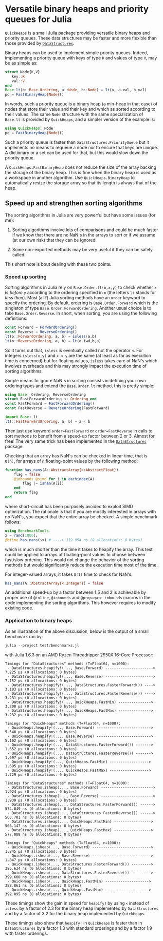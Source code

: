 # Versatile binary heaps and priority queues for Julia

`QuickHeaps` is a small Julia package providing versatile binary heaps and
priority queues.  These data structures may be faster and more flexible than
those provided by
[`DataStructures`](https://github.com/JuliaCollections/DataStructures.j).

Binary heaps can be used to implement simple priority queues.  Indeed,
implementing a priority queue with keys of type `K` and values of type `V`, may
be as simple as:

```julia
struct Node{K,V}
   key::K
   val::V
end
Base.lt(o::Base.Ordering, a::Node, b::Node) = lt(o, a.val, b.val)
pq = FastBinaryHeap{Node}()
```

In words, such a priority queue is a binary heap (a min-heap in that case) of
nodes that store their value and their key and which as sorted according to
their values.  The same `Node` structure with the same specialization of
`Base.lt` is provided by `QuickHeaps`, and a simpler version of the example is:

```julia
using QuickHeaps: Node
pq = FastBinaryHeap{Node}()
```

Such a priority queue is faster than `DataStructures.PriorityQueue` but it
implements no means to requeue a node nor to ensure that keys are unique.  A
dictionary or a set can be used for that, but this would slow down the priority
queue.

A `QuickHeaps.FastBinaryHeap` does not reduce the size of the array backing the
storage of the binary heap.  This is fine when the binary heap is used as a
workspace in another algorithm.  Use `QuickHeaps.BinaryHeap` to automatically
resize the storage array so that its length is always that of the heap.


## Speed up and strengthen sorting algorithms

The sorting algorithms in Julia are very powerful but have some issues (for
me):

1. Sorting algorithms involve lots of comparisons and could be much faster if
   we know that there are no NaN's in the arrays to sort or if we assume (at
   our own risk) that they can be ignored.

2. Some non-exported methods may be very useful if they can be safely
   called.

This short note is bout dealing with these two points.


### Speed up sorting

Sorting algorithms in Julia rely on `Base.Order.lt(o,x,y)` to check whether `x`
is *before* `y` according to the ordering specified in `o` (the letters `lt`
stands for *less than*).  Most (all?) Julia sorting methods have an `order`
keyword to specify the ordering.  By default, ordering is `Base.Order.Forward`
which is the singleton of type `Base.Order.ForwardOrdering`.  Another usual
choice is to take `Base.Order.Reverse`.  In short, when sorting, you are using
the following definitions:

```julia
const Forward = ForwardOrdering()
const Reverse = ReverseOrdering()
lt(o::ForwardOrdering, a, b) = isless(a,b)
lt(o::ReverseOrdering, a, b) = lt(o.fwd,b,a)
```

So it turns out that, `isless` is eventually called not the operator `<`.  For
integers `isless(x,y)` and `x < y` are the same (at least as far as execution
time is concerned) but for floating values, `isless` takes care of NaN's which
involves overheads and this may strongly impact the execution time of sorting
algorithms.

Simple means to ignore NaN's in sorting consists in defining your own ordering
types and extend the `Base.Order.lt` method, this is pretty simple:

```julia
using Base: Ordering, ReverseOrdering
struct FastForwardOrdering <: Ordering end
const FastForward = FastForwardOrdering()
const FastReverse = ReverseOrdering(FastForward)

import Base: lt
lt(::FastForwardOrdering, a, b) = a < b
```

Then just use keyword `order=FastForward` or `order=FastReverse` in calls to
sort methods to benefit from a speed-up factor between 2 or 3.  Almost for
free!  The very same trick has been implemented in the
[`DataStructures`](https://github.com/JuliaCollections/DataStructures.jl)
package.

Checking that an array has NaN's can be checked in linear time, that is `O(n)`,
for arrays of `n` floating-point values by the following method:

```julia
function has_nans(A::AbstractArray{<:AbstractFloat})
    flag = false
    @inbounds @simd for i in eachindex(A)
        flag |= isnan(A[i])
    end
    return flag
end
```

where short-circuit has been purposely avoided to exploit SIMD optimization.
The rationale is that if you are mostly interested in arrays with no NaN's, you
expect that the entire array be checked.  A simple benchmark follows:

```julia
using BenchmarkTools
x = rand(1000);
@btime has_nans($x) # ----> 119.054 ns (0 allocations: 0 bytes)
```

which is much shorter than the time it takes to heapify the array.  This test
could be applied to arrays of floating-point values to choose between fast/slow
ordering.  This would not change the behavior of the sorting methods but would
significantly reduce the execution time most of the time.

For integer-valued arrays, it takes `O(1)` time to check for NaN's:

```julia
has_nans(A::AbstractArray{<:Integer}) = false
```

An additional speed-up by a factor between 1.5 and 2 is achievable by proper
use of `@inline`, `@inbounds` and `@propagate_inbounds` macros in the code
implementing the sorting algorithms.  This however requires to modify existing
code.


### Application to binary heaps

As an illustration of the above discussion, below is the output of a small
benchmark ran by:

```julia
julia --project test/benchmarks.jl
```

with Julia 1.6.3 on an AMD Ryzen Threadripper 2950X 16-Core Processor:

```
Timings for "DataStructures" methods (T=Float64, n=1000):
 - DataStructures.heapify!(..., Base.Forward) ---------------------->   7.225 μs (0 allocations: 0 bytes)
 - DataStructures.heapify!(..., Base.Reverse) ---------------------->   7.152 μs (0 allocations: 0 bytes)
 - DataStructures.heapify!(..., DataStructures.FasterForward()) ---->   3.183 μs (0 allocations: 0 bytes)
 - DataStructures.heapify!(..., DataStructures.FasterReverse()) ---->   3.231 μs (0 allocations: 0 bytes)
 - DataStructures.heapify!(..., QuickHeaps.FastMin) --------------->   3.208 μs (0 allocations: 0 bytes)
 - DataStructures.heapify!(..., QuickHeaps.FastMax) --------------->   3.232 μs (0 allocations: 0 bytes)

Timings for "QuickHeaps" methods (T=Float64, n=1000):
 - QuickHeaps.heapify!(..., Base.Forward) ------------------------->   5.540 μs (0 allocations: 0 bytes)
 - QuickHeaps.heapify!(..., Base.Reverse) ------------------------->   5.162 μs (0 allocations: 0 bytes)
 - QuickHeaps.heapify!(..., DataStructures.FasterForward()) ------->   1.652 μs (0 allocations: 0 bytes)
 - QuickHeaps.heapify!(..., DataStructures.FasterReverse()) ------->   1.697 μs (0 allocations: 0 bytes)
 - QuickHeaps.heapify!(..., QuickHeaps.FastMin) ------------------>   1.695 μs (0 allocations: 0 bytes)
 - QuickHeaps.heapify!(..., QuickHeaps.FastMax) ------------------>   1.729 μs (0 allocations: 0 bytes)

Timings for "DataStructures" methods (T=Float64, n=1000):
 - DataStructures.isheap(..., Base.Forward) ------------------------>   1.924 μs (0 allocations: 0 bytes)
 - DataStructures.isheap(..., Base.Reverse) ------------------------>   1.939 μs (0 allocations: 0 bytes)
 - DataStructures.isheap(..., DataStructures.FasterForward()) ------>   574.049 ns (0 allocations: 0 bytes)
 - DataStructures.isheap(..., DataStructures.FasterReverse()) ------>   563.701 ns (0 allocations: 0 bytes)
 - DataStructures.isheap(..., QuickHeaps.FastMin) ----------------->   566.147 ns (0 allocations: 0 bytes)
 - DataStructures.isheap(..., QuickHeaps.FastMax) ----------------->   577.088 ns (0 allocations: 0 bytes)

Timings for "QuickHeaps" methods (T=Float64, n=1000):
 - QuickHeaps.isheap(..., Base.Forward) --------------------------->   1.845 μs (0 allocations: 0 bytes)
 - QuickHeaps.isheap(..., Base.Reverse) --------------------------->   1.847 μs (0 allocations: 0 bytes)
 - QuickHeaps.isheap(..., DataStructures.FasterForward()) --------->   386.634 ns (0 allocations: 0 bytes)
 - QuickHeaps.isheap(..., DataStructures.FasterReverse()) --------->   399.600 ns (0 allocations: 0 bytes)
 - QuickHeaps.isheap(..., QuickHeaps.FastMin) -------------------->   388.861 ns (0 allocations: 0 bytes)
 - QuickHeaps.isheap(..., QuickHeaps.FastMax) -------------------->   392.095 ns (0 allocations: 0 bytes)
```

These timings show the gain in speed for `heapify!` by using `<` instead of
`isless` by a factor of 2.3 for the binary heap implemented by `DataStructures`
and by a factor of 3.2 for the binary heap implemented by `QuickHeaps`.

These timings also show that `heapify!` in `QuickHeaps` is faster than in
`DataStructures` by a factor 1.3 with standard orderings and by a factor 1.9
with faster orderings.
